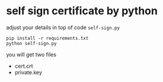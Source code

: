 # self sign certificate by python

adjust your details in top of code `self-sign.py`

```
pip install -r requirements.txt
python self-sign.py
```

you will get two files

- cert.crt
- private.key
